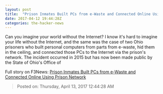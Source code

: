 ```yaml
---
layout: post
title:  "Prison Inmates Built PCs from e-Waste and Connected Online Using Prison Network"
date: 2017-04-12 19:44:28Z
categories: the-hacker-news
---
```


Can you imagine your world without the Internet? I know it's hard to imagine your life without the Internet, and the same was the case of two Ohio prisoners who built personal computers from parts from e-waste, hid them in the ceiling, and connected those PCs to the Internet via the prison's network. The incident occurred in 2015 but has now been made public by the State of Ohio's Office of


Full story on F3News: [Prison Inmates Built PCs from e-Waste and Connected Online Using Prison Network](http://www.f3nws.com/n/eyQcmE)

> Posted on: Thursday, April 13, 2017 12:44:28 AM
